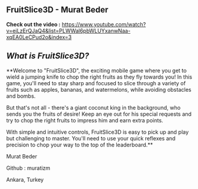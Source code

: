 ## **FruitSlice3D - Murat Beder**


**Check out the video :** https://www.youtube.com/watch?v=ejLzErQJaQ4&list=PLWWal6pbWLUYxanwNaa-xqEA0LeCPud2o&index=3

## ***What is FruitSlice3D?***

**Welcome to "FruitSlice3D", the exciting mobile game where you get to wield a jumping knife to chop the right fruits as they fly towards you! In this game, you'll need to stay sharp and focused to slice through a variety of fruits such as apples, bananas, and watermelons, while avoiding obstacles and bombs.

But that's not all - there's a giant coconut king in the background, who sends you the fruits of desire! Keep an eye out for his special requests and try to chop the right fruits to impress him and earn extra points.

With simple and intuitive controls, FruitSlice3D is easy to pick up and play but challenging to master. You'll need to use your quick reflexes and precision to chop your way to the top of the leaderboard.**


Murat Beder 

Github : muratizm

Ankara, Turkey
